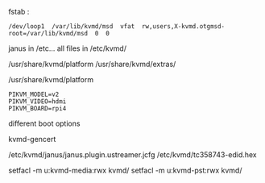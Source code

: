 fstab :

```
/dev/loop1  /var/lib/kvmd/msd  vfat  rw,users,X-kvmd.otgmsd-root=/var/lib/kvmd/msd  0  0
```

janus in /etc...
all files in /etc/kvmd/

/usr/share/kvmd/platform
/usr/share/kvmd/extras/

/usr/share/kvmd/platform

```
PIKVM_MODEL=v2
PIKVM_VIDEO=hdmi
PIKVM_BOARD=rpi4
```



different boot options

kvmd-gencert


/etc/kvmd/janus/janus.plugin.ustreamer.jcfg
/etc/kvmd/tc358743-edid.hex

setfacl -m u:kvmd-media:rwx kvmd/
setfacl -m u:kvmd-pst:rwx kvmd/
